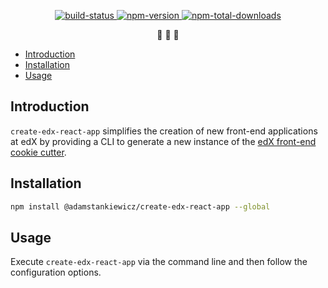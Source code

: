 <p align="center">
 <a href="https://travis-ci.org/adamstankiewicz/create-edx-react-app">
  <img src="https://travis-ci.org/adamstankiewicz/create-edx-react-app.svg?branch=master" alt="build-status"></img>
 </a>
 <a href="https://www.npmjs.com/package/@adamstankiewicz/create-edx-react-app">
  <img src="https://img.shields.io/npm/v/@adamstankiewicz/create-edx-react-app.svg" alt="npm-version"></img>
 </a>
 <a href="https://www.npmjs.com/package/@adamstankiewicz/create-edx-react-app">
  <img src="https://img.shields.io/npm/dt/@adamstankiewicz/create-edx-react-app.svg" alt="npm-total-downloads"></img>
 </a>
</p>

<p align="center">🍪  🍪  🍪</p>

* [Introduction](#introduction)
* [Installation](#installation)
* [Usage](#usage)

## Introduction

`create-edx-react-app` simplifies the creation of new front-end applications at edX by providing a CLI to generate a new instance of the [edX front-end cookie cutter](https://github.com/edx/front-end-cookie-cutter-application).

## Installation

```bash
npm install @adamstankiewicz/create-edx-react-app --global
```

## Usage

Execute `create-edx-react-app` via the command line and then follow the configuration options.
